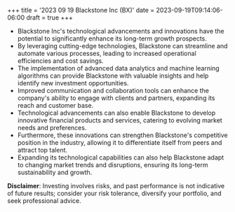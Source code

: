 +++
title = '2023 09 19 Blackstone Inc (BX)'
date = 2023-09-19T09:14:06-06:00
draft = true
+++
- Blackstone Inc's technological advancements and innovations have the potential to significantly enhance its long-term growth prospects. 
- By leveraging cutting-edge technologies, Blackstone can streamline and automate various processes, leading to increased operational efficiencies and cost savings. 
- The implementation of advanced data analytics and machine learning algorithms can provide Blackstone with valuable insights and help identify new investment opportunities. 
- Improved communication and collaboration tools can enhance the company's ability to engage with clients and partners, expanding its reach and customer base. 
- Technological advancements can also enable Blackstone to develop innovative financial products and services, catering to evolving market needs and preferences. 
- Furthermore, these innovations can strengthen Blackstone's competitive position in the industry, allowing it to differentiate itself from peers and attract top talent. 
- Expanding its technological capabilities can also help Blackstone adapt to changing market trends and disruptions, ensuring its long-term sustainability and growth.


**Disclaimer**: Investing involves risks, and past performance is not indicative of future results; consider your risk tolerance, diversify your portfolio, and seek professional advice.
